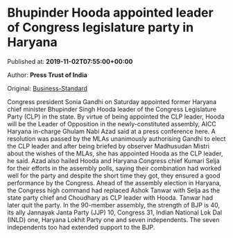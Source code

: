 
# Bhupinder Hooda appointed leader of Congress legislature party in Haryana

Published at: **2019-11-02T07:55:00+00:00**

Author: **Press Trust of India**

Original: [Business-Standard](https://www.business-standard.com/article/pti-stories/sonia-appoints-ex-cm-bhupinder-hooda-leader-of-cong-legislature-party-in-haryana-119110200353_1.html)

Congress president Sonia Gandhi on Saturday appointed former Haryana chief minister Bhupinder Singh Hooda leader of the Congress Legislature Party (CLP) in the state.
By virtue of being appointed the CLP leader, Hooda will be the Leader of Opposition in the newly-constituted assembly, AICC Haryana in-charge Ghulam Nabi Azad said at a press conference here.
A resolution was passed by the MLAs unanimously authorising Gandhi to elect the CLP leader and after being briefed by observer Madhusudan Mistri about the wishes of the MLAs, she has appointed Hooda as the CLP leader, he said.
Azad also hailed Hooda and Haryana Congress chief Kumari Selja for their efforts in the assembly polls, saying their combination had worked well for the party and despite the short time they got, they ensured a good performance by the Congress.
Ahead of the assembly election in Haryana, the Congress high command had replaced Ashok Tanwar with Selja as the state party chief and Choudhary as CLP leader with Hooda. Tanwar had later quit the party.
In the 90-member assembly, the strength of BJP is 40, its ally Jannayak Janta Party (JJP) 10, Congress 31, Indian National Lok Dal (INLD) one, Haryana Lokhit Party one and seven independents. The seven independents too had extended support to the BJP.

